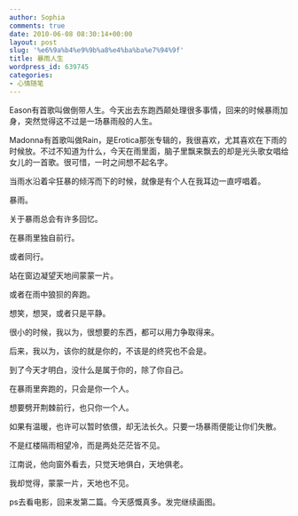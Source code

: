 ```yaml
---
author: Sophia
comments: true
date: 2010-06-08 08:30:14+00:00
layout: post
slug: '%e6%9a%b4%e9%9b%a8%e4%ba%ba%e7%94%9f'
title: 暴雨人生
wordpress_id: 639745
categories:
- 心情随笔
---
```


Eason有首歌叫做倒带人生。今天出去东跑西颠处理很多事情，回来的时候暴雨加身，突然觉得这不过是一场暴雨般的人生。

 

Madonna有首歌叫做Rain，是Erotica那张专辑的，我很喜欢，尤其喜欢在下雨的时候放。不过不知道为什么，今天在雨里面，脑子里飘来飘去的却是光头歌女唱给女儿的一首歌。很可惜，一时之间想不起名字。

 

当雨水沿着伞狂暴的倾泻而下的时候，就像是有个人在我耳边一直哼唱着。

 

暴雨。

 

关于暴雨总会有许多回忆。

 

在暴雨里独自前行。

 

或者同行。

 

站在窗边凝望天地间蒙蒙一片。

 

或者在雨中狼狈的奔跑。

 

想笑，想哭，或者只是平静。

 

很小的时候，我以为，很想要的东西，都可以用力争取得来。

 

后来，我以为，该你的就是你的，不该是的终究也不会是。

 

到了今天才明白，没什么是属于你的，除了你自己。

 

在暴雨里奔跑的，只会是你一个人。

 

想要劈开荆棘前行，也只你一个人。

 

如果有温暖，也许可以暂时依偎，却无法长久。只要一场暴雨便能让你们失散。

 

不是红楼隔雨相望冷，而是两处茫茫皆不见。

 

江南说，他向窗外看去，只觉天地俱白，天地俱老。

 

我却觉得，蒙蒙一片，天地也不见。

 

ps去看电影，回来发第二篇。今天感慨真多。发完继续画图。
